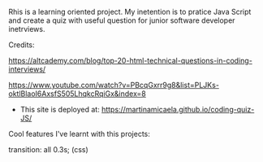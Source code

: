 Rhis is a learning oriented project. My inetention is to pratice Java Script and create a quiz with useful question for junior software developer inetrviews. 

Credits: 

https://altcademy.com/blog/top-20-html-technical-questions-in-coding-interviews/

https://www.youtube.com/watch?v=PBcqGxrr9g8&list=PLJKs-oktlBlaoI6AxsfS505LhqkcRqiGx&index=8

- This site is deployed at: 
 https://martinamicaela.github.io/coding-quiz-JS/


Cool features I've learnt with this projects:

  transition: all 0.3s; (css)



